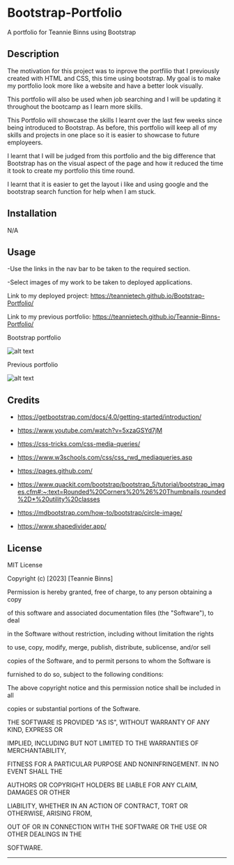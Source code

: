 # Bootstrap-Portfolio
A portfolio for Teannie Binns using Bootstrap


## Description 
The motivation for this project was to inprove the portfilio that I previously created with HTML and CSS, this time using bootstrap. My goal is to make my portfolio look more like a website and have a better look visually.

This portfolio will also be used when job searching and I will be updating it throughout the bootcamp as I learn more skills.

This Portfolio will showcase the skills I learnt over the last few weeks since being introduced to Bootstrap. As before, this portfolio will keep all of my skills and projects in one place so it is easier to showcase to future employeers. 

I learnt that I will be judged from this portfolio and the big difference that Bootstrap has on the visual aspect of the page and how it reduced the time it took to create my portfolio this time round. 

I learnt that it is easier to get the layout i like and using google and the bootstrap search function for help when I am stuck.



## Installation 
N/A 



## Usage 
-Use the links in the nav bar to be taken to the required section.

-Select images of my work to be taken to deployed applications. 

Link to my deployed project: https://teannietech.github.io/Bootstrap-Portfolio/

Link to my previous portfolio: https://teannietech.github.io/Teannie-Binns-Portfolio/


Bootstrap portfolio

![alt text](/assets/images/Bootstrapportfolioss.jpeg) 
 


Previous portfolio 

![alt text](/assets/images/readmess.jpg) 
 

## Credits 


- https://getbootstrap.com/docs/4.0/getting-started/introduction/

- https://www.youtube.com/watch?v=5xzaGSYd7jM

- https://css-tricks.com/css-media-queries/

- https://www.w3schools.com/css/css_rwd_mediaqueries.asp

- https://pages.github.com/

-   https://www.quackit.com/bootstrap/bootstrap_5/tutorial/bootstrap_images.cfm#:~:text=Rounded%20Corners%20%26%20Thumbnails,rounded%2D*%20utility%20classes

- https://mdbootstrap.com/how-to/bootstrap/circle-image/

- https://www.shapedivider.app/


## License 

MIT License 


Copyright (c) [2023] [Teannie Binns] 


Permission is hereby granted, free of charge, to any person obtaining a copy 

of this software and associated documentation files (the "Software"), to deal 

in the Software without restriction, including without limitation the rights 

to use, copy, modify, merge, publish, distribute, sublicense, and/or sell 

copies of the Software, and to permit persons to whom the Software is 

furnished to do so, subject to the following conditions: 

 

The above copyright notice and this permission notice shall be included in all 

copies or substantial portions of the Software. 

 

THE SOFTWARE IS PROVIDED "AS IS", WITHOUT WARRANTY OF ANY KIND, EXPRESS OR 

IMPLIED, INCLUDING BUT NOT LIMITED TO THE WARRANTIES OF MERCHANTABILITY, 

FITNESS FOR A PARTICULAR PURPOSE AND NONINFRINGEMENT. IN NO EVENT SHALL THE 

AUTHORS OR COPYRIGHT HOLDERS BE LIABLE FOR ANY CLAIM, DAMAGES OR OTHER 

LIABILITY, WHETHER IN AN ACTION OF CONTRACT, TORT OR OTHERWISE, ARISING FROM, 

OUT OF OR IN CONNECTION WITH THE SOFTWARE OR THE USE OR OTHER DEALINGS IN THE 

SOFTWARE. 

 

--- 

